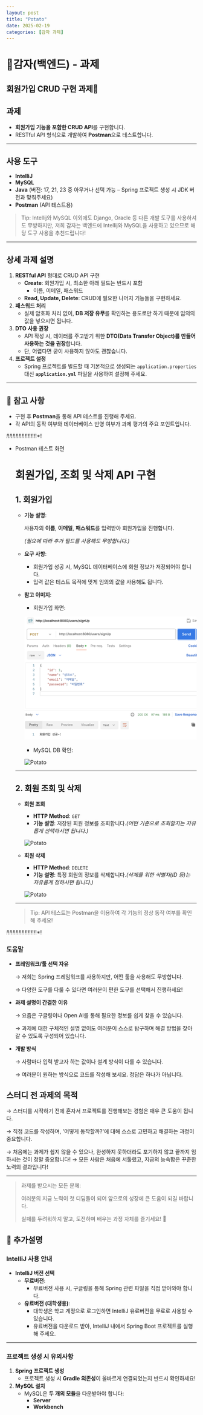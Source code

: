 ```yaml
---
layout: post
title: "Potato"
date: 2025-02-19
categories: [감자 과제]
---
```


# 🥔감자(백엔드) -  과제

## 회원가입 CRUD 구현 과제🥸

## 과제

- **회원가입 기능을 포함한 CRUD API**를 구현합니다.
- RESTful API 형식으로 개발하여 **Postman**으로 테스트합니다.

---

## 사용 도구

- **IntelliJ**
- **MySQL**
- **Java** (버전: 17, 21, 23 중 아무거나 선택 가능 – Spring 프로젝트 생성 시 JDK 버전과 맞춰주세요)
- **Postman** (API 테스트용)

> Tip: Intellij와 MySQL 이외에도 Django, Oracle 등 다른 개발 도구를 사용하셔도 무방하지만, 저희 감자는 백엔드에 Intellij와 MySQL을 사용하고 있으므로 해당 도구 사용을 추천드립니다!
> 

---

## 상세 과제 설명

1. **RESTful API** 형태로 CRUD API 구현
    - **Create**: 회원가입 시, 최소한 아래 필드는 반드시 포함
        - 이름, 이메일, 패스워드
    - **Read, Update, Delete**: CRUD에 필요한 나머지 기능들을 구현하세요.
2. **패스워드 처리**
    - 실제 암호화 처리 없이, **DB 저장 유무**를 확인하는 용도로만 하기 때문에 임의의 값을 넣으시면 됩니다.
3. **DTO 사용 권장**
    - API 작성 시, 데이터를 주고받기 위한 **DTO(Data Transfer Object)를 만들어 사용하는 것을 권장**합니다.
    - 단, 어렵다면 굳이 사용하지 않아도 괜찮습니다.
4. **프로젝트 설정**
    - Spring 프로젝트를 빌드할 때 기본적으로 생성되는 `application.properties` 대신 **`application.yml`** 파일을 사용하여 설정해 주세요.

---

## 📌 참고 사항

- 구현 후 **Postman**을 통해 API 테스트를 진행해 주세요.
- 각 API의 동작 여부와 데이터베이스 반영 여부가 과제 평가의 주요 포인트입니다.

*!*!*!*!*!*!*!*!*!*!*!*!*!*!*!*!*!*!*!*!*!

- Postman 테스트 화면
    
    # 회원가입, 조회 및 삭제 API 구현
    
    ## 1. 회원가입
    
    - **기능 설명**:
        
        사용자의 **이름**, **이메일**, **패스워드**를 입력받아 회원가입을 진행합니다.
        
        *(필요에 따라 추가 필드를 사용해도 무방합니다.)*
        
    - **요구 사항**:
        - 회원가입 성공 시, MySQL 데이터베이스에 회원 정보가 저장되어야 합니다.
        - 입력 값은 테스트 목적에 맞게 임의의 값을 사용해도 됩니다.
    - **참고 이미지**:
        - 회원가입 화면:
        
        ![Potato](/assets/img/image.png)
        
        - MySQL DB 확인:
        
        ![Potato](/assets/img/image1.png)
        
    
    ---
    
    ## 2. 회원 조회 및 삭제
    
    - **회원 조회**
        - **HTTP Method**: `GET`
        - **기능 설명**: 저장된 회원 정보를 조회합니다.*(어떤 기준으로 조회할지는 자유롭게 선택하시면 됩니다.)*
        
        ![Potato](/assets/img/image2.png)

        
    - **회원 삭제**
        - **HTTP Method**: `DELETE`
        - **기능 설명**: 특정 회원의 정보를 삭제합니다.*(삭제를 위한 식별자(ID 등)는 자유롭게 정하시면 됩니다.)*
        
        ![Potato](/assets/img/image3.png)
        
    
    ---
    
    > Tip: API 테스트는 Postman을 이용하여 각 기능의 정상 동작 여부를 확인해 주세요!
    > 

*!*!*!*!*!*!*!*!*!*!*!*!*!*!*!*!*!*!*!*!*!

### 도움말

- **프레임워크/툴 선택 자유**
    
    → 저희는 Spring 프레임워크를 사용하지만, 어떤 툴을 사용해도 무방합니다.
    
    → 다양한 도구를 다룰 수 있다면 여러분이 편한 도구를 선택해서 진행하세요!
    
- **과제 설명이 간결한 이유**
    
    → 요즘은 구글링이나 Open AI를 통해 필요한 정보를 쉽게 찾을 수 있습니다.
    
    → 과제에 대한 구체적인 설명 없이도 여러분이 스스로 탐구하며 해결 방법을 찾아갈 수 있도록 구성되어 있습니다.
    
- **개발 방식**
    
    → 사람마다 입력 받고자 하는 값이나 설계 방식이 다를 수 있습니다.
    
    → 여러분이 원하는 방식으로 코드를 작성해 보세요. 정답은 하나가 아닙니다.
    

## 스터디 전 과제의 목적

→ 스터디를 시작하기 전에 혼자서 프로젝트를 진행해보는 경험은 매우 큰 도움이 됩니다.

→ 직접 코드를 작성하며, '어떻게 동작할까?'에 대해 스스로 고민하고 해결하는 과정이 중요합니다.

→ 처음에는 과제가 쉽지 않을 수 있으나, 완성하지 못하더라도 포기하지 않고 끝까지 임하시는 것이 정말 중요합니다!
→ 모든 사람은 처음에 서툴렀고, 지금의 능숙함은 꾸준한 노력의 결과입니다!

---

> 과제를 받으시는 모든 분께:
> 
> 
> 여러분의 지금 노력이 첫 디딤돌이 되어 앞으로의 성장에 큰 도움이 되길 바랍니다.
> 
> 실패를 두려워하지 말고, 도전하며 배우는 과정 자체를 즐기세요! 🚀
> 

## 🔧 추가설명

### IntelliJ 사용 안내

- **IntelliJ 버전 선택**
    - **무료버전**:
        - 무료버전 사용 시, 구글링을 통해 Spring 관련 파일을 직접 받아와야 합니다.
    - **유료버전 (대학생용)**:
        - 대학생은 학교 계정으로 로그인하면 IntelliJ 유료버전을 무료로 사용할 수 있습니다.
        - 유료버전을 다운로드 받아, IntelliJ 내에서 Spring Boot 프로젝트를 실행해 주세요.

---

### 프로젝트 생성 시 유의사항

1. **Spring 프로젝트 생성**
    - 프로젝트 생성 시 **Gradle 의존성**이 올바르게 연결되었는지 반드시 확인하세요!
2. **MySQL 설치**
    - MySQL은 **두 개의 모듈**을 다운받아야 합니다:
        - **Server**
        - **Workbench**